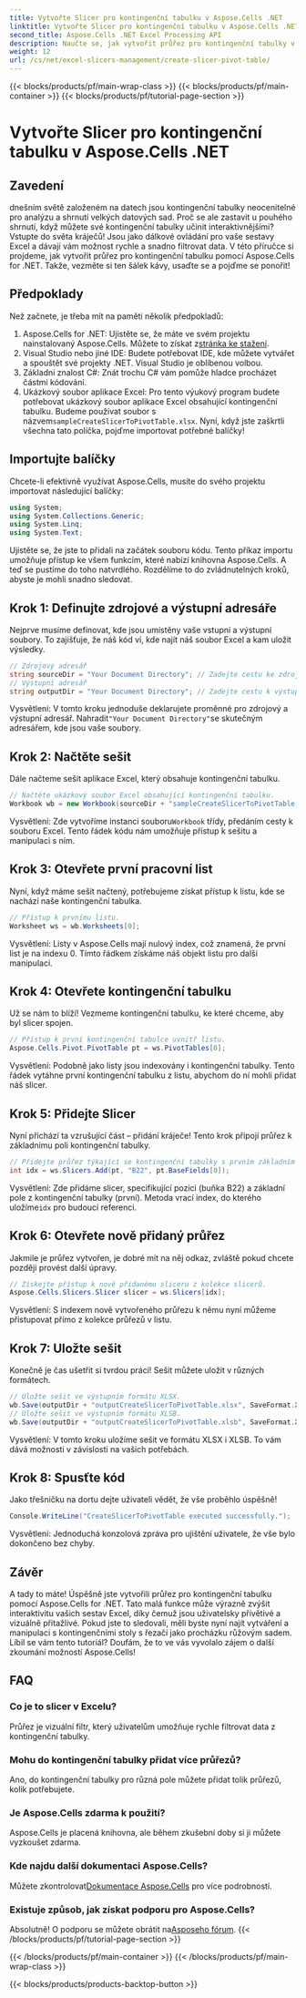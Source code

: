 ```yaml
---
title: Vytvořte Slicer pro kontingenční tabulku v Aspose.Cells .NET
linktitle: Vytvořte Slicer pro kontingenční tabulku v Aspose.Cells .NET
second_title: Aspose.Cells .NET Excel Processing API
description: Naučte se, jak vytvořit průřez pro kontingenční tabulky v Aspose.Cells .NET pomocí našeho podrobného průvodce. Vylepšete své sestavy Excel.
weight: 12
url: /cs/net/excel-slicers-management/create-slicer-pivot-table/
---
```


{{< blocks/products/pf/main-wrap-class >}}
{{< blocks/products/pf/main-container >}}
{{< blocks/products/pf/tutorial-page-section >}}

# Vytvořte Slicer pro kontingenční tabulku v Aspose.Cells .NET

## Zavedení
dnešním světě založeném na datech jsou kontingenční tabulky neocenitelné pro analýzu a shrnutí velkých datových sad. Proč se ale zastavit u pouhého shrnutí, když můžete své kontingenční tabulky učinit interaktivnějšími? Vstupte do světa kráječů! Jsou jako dálkové ovládání pro vaše sestavy Excel a dávají vám možnost rychle a snadno filtrovat data. V této příručce si projdeme, jak vytvořit průřez pro kontingenční tabulku pomocí Aspose.Cells for .NET. Takže, vezměte si ten šálek kávy, usaďte se a pojďme se ponořit!
## Předpoklady
Než začnete, je třeba mít na paměti několik předpokladů:
1.  Aspose.Cells for .NET: Ujistěte se, že máte ve svém projektu nainstalovaný Aspose.Cells. Můžete to získat z[stránka ke stažení](https://releases.aspose.com/cells/net/).
2. Visual Studio nebo jiné IDE: Budete potřebovat IDE, kde můžete vytvářet a spouštět své projekty .NET. Visual Studio je oblíbenou volbou.
3. Základní znalost C#: Znát trochu C# vám pomůže hladce procházet částmi kódování.
4. Ukázkový soubor aplikace Excel: Pro tento výukový program budete potřebovat ukázkový soubor aplikace Excel obsahující kontingenční tabulku. Budeme používat soubor s názvem`sampleCreateSlicerToPivotTable.xlsx`.
Nyní, když jste zaškrtli všechna tato políčka, pojďme importovat potřebné balíčky!
## Importujte balíčky
Chcete-li efektivně využívat Aspose.Cells, musíte do svého projektu importovat následující balíčky:
```csharp
using System;
using System.Collections.Generic;
using System.Linq;
using System.Text;
```
Ujistěte se, že jste to přidali na začátek souboru kódu. Tento příkaz importu umožňuje přístup ke všem funkcím, které nabízí knihovna Aspose.Cells.
A teď se pustíme do toho natvrdlého. Rozdělíme to do zvládnutelných kroků, abyste je mohli snadno sledovat. 
## Krok 1: Definujte zdrojové a výstupní adresáře
Nejprve musíme definovat, kde jsou umístěny vaše vstupní a výstupní soubory. To zajišťuje, že náš kód ví, kde najít náš soubor Excel a kam uložit výsledky.
```csharp
// Zdrojový adresář
string sourceDir = "Your Document Directory"; // Zadejte cestu ke zdrojovému adresáři
// Výstupní adresář
string outputDir = "Your Document Directory"; // Zadejte cestu k výstupnímu adresáři
```
 Vysvětlení: V tomto kroku jednoduše deklarujete proměnné pro zdrojový a výstupní adresář. Nahradit`"Your Document Directory"`se skutečným adresářem, kde jsou vaše soubory.
## Krok 2: Načtěte sešit
Dále načteme sešit aplikace Excel, který obsahuje kontingenční tabulku. 
```csharp
// Načtěte ukázkový soubor Excel obsahující kontingenční tabulku.
Workbook wb = new Workbook(sourceDir + "sampleCreateSlicerToPivotTable.xlsx");
```
 Vysvětlení: Zde vytvoříme instanci souboru`Workbook` třídy, předáním cesty k souboru Excel. Tento řádek kódu nám umožňuje přístup k sešitu a manipulaci s ním.
## Krok 3: Otevřete první pracovní list
Nyní, když máme sešit načtený, potřebujeme získat přístup k listu, kde se nachází naše kontingenční tabulka.
```csharp
// Přístup k prvnímu listu.
Worksheet ws = wb.Worksheets[0];
```
Vysvětlení: Listy v Aspose.Cells mají nulový index, což znamená, že první list je na indexu 0. Tímto řádkem získáme náš objekt listu pro další manipulaci.
## Krok 4: Otevřete kontingenční tabulku
Už se nám to blíží! Vezmeme kontingenční tabulku, ke které chceme, aby byl slicer spojen.
```csharp
// Přístup k první kontingenční tabulce uvnitř listu.
Aspose.Cells.Pivot.PivotTable pt = ws.PivotTables[0];
```
Vysvětlení: Podobně jako listy jsou indexovány i kontingenční tabulky. Tento řádek vytáhne první kontingenční tabulku z listu, abychom do ní mohli přidat náš slicer.
## Krok 5: Přidejte Slicer
Nyní přichází ta vzrušující část – přidání kráječe! Tento krok připojí průřez k základnímu poli kontingenční tabulky.
```csharp
// Přidejte průřez týkající se kontingenční tabulky s prvním základním polem v buňce B22.
int idx = ws.Slicers.Add(pt, "B22", pt.BaseFields[0]);
```
 Vysvětlení: Zde přidáme slicer, specifikující pozici (buňka B22) a základní pole z kontingenční tabulky (první). Metoda vrací index, do kterého uložíme`idx` pro budoucí referenci.
## Krok 6: Otevřete nově přidaný průřez
Jakmile je průřez vytvořen, je dobré mít na něj odkaz, zvláště pokud chcete později provést další úpravy.
```csharp
// Získejte přístup k nově přidanému sliceru z kolekce slicerů.
Aspose.Cells.Slicers.Slicer slicer = ws.Slicers[idx];
```
Vysvětlení: S indexem nově vytvořeného průřezu k němu nyní můžeme přistupovat přímo z kolekce průřezů v listu.
## Krok 7: Uložte sešit
Konečně je čas ušetřit si tvrdou práci! Sešit můžete uložit v různých formátech.
```csharp
// Uložte sešit ve výstupním formátu XLSX.
wb.Save(outputDir + "outputCreateSlicerToPivotTable.xlsx", SaveFormat.Xlsx);
// Uložte sešit ve výstupním formátu XLSB.
wb.Save(outputDir + "outputCreateSlicerToPivotTable.xlsb", SaveFormat.Xlsb);
```
Vysvětlení: V tomto kroku uložíme sešit ve formátu XLSX i XLSB. To vám dává možnosti v závislosti na vašich potřebách.
## Krok 8: Spusťte kód
Jako třešničku na dortu dejte uživateli vědět, že vše proběhlo úspěšně!
```csharp
Console.WriteLine("CreateSlicerToPivotTable executed successfully.");
```
Vysvětlení: Jednoduchá konzolová zpráva pro ujištění uživatele, že vše bylo dokončeno bez chyby.
## Závěr
A tady to máte! Úspěšně jste vytvořili průřez pro kontingenční tabulku pomocí Aspose.Cells for .NET. Tato malá funkce může výrazně zvýšit interaktivitu vašich sestav Excel, díky čemuž jsou uživatelsky přívětivé a vizuálně přitažlivé.
Pokud jste to sledovali, měli byste nyní najít vytváření a manipulaci s kontingenčními stoly s řezači jako procházku růžovým sadem. Líbil se vám tento tutoriál? Doufám, že to ve vás vyvolalo zájem o další zkoumání možností Aspose.Cells!
## FAQ
### Co je to slicer v Excelu?
Průřez je vizuální filtr, který uživatelům umožňuje rychle filtrovat data z kontingenční tabulky.
### Mohu do kontingenční tabulky přidat více průřezů?
Ano, do kontingenční tabulky pro různá pole můžete přidat tolik průřezů, kolik potřebujete.
### Je Aspose.Cells zdarma k použití?
Aspose.Cells je placená knihovna, ale během zkušební doby si ji můžete vyzkoušet zdarma.
### Kde najdu další dokumentaci Aspose.Cells?
 Můžete zkontrolovat[Dokumentace Aspose.Cells](https://reference.aspose.com/cells/net/) pro více podrobností.
### Existuje způsob, jak získat podporu pro Aspose.Cells?
 Absolutně! O podporu se můžete obrátit na[Asposeho fórum](https://forum.aspose.com/c/cells/9).
{{< /blocks/products/pf/tutorial-page-section >}}

{{< /blocks/products/pf/main-container >}}
{{< /blocks/products/pf/main-wrap-class >}}

{{< blocks/products/products-backtop-button >}}
